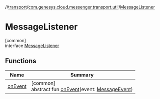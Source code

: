 //[transport](../../../index.md)/[com.genesys.cloud.messenger.transport.util](../index.md)/[MessageListener](index.md)

# MessageListener

[common]\
interface [MessageListener](index.md)

## Functions

| Name | Summary |
|---|---|
| [onEvent](on-event.md) | [common]<br>abstract fun [onEvent](on-event.md)(event: [MessageEvent](../../com.genesys.cloud.messenger.transport/-message-event/index.md)) |
